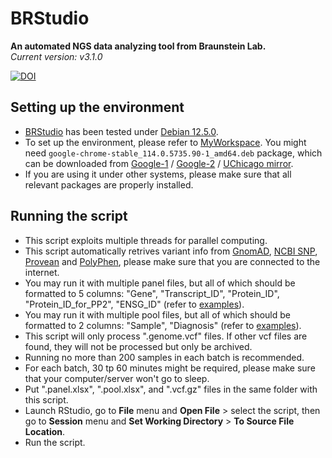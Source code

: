 # BRStudio
**An automated NGS data analyzing tool from Braunstein Lab.**  
*Current version: v3.1.0*  
  
[![DOI](https://zenodo.org/badge/DOI/10.5281/zenodo.10989791.svg)](https://zenodo.org/doi/10.5281/zenodo.6632037)


## Setting up the environment
- [BRStudio](https://github.com/chenh19/BRStudio/blob/master/BRStudio.R) has been tested under [Debian 12.5.0](https://cdimage.debian.org/debian-cd/current-live/amd64/iso-hybrid/). 
- To set up the environment, please refer to [MyWorkspace](https://github.com/chenh19/MyWorkspace). You might need ```google-chrome-stable_114.0.5735.90-1_amd64.deb``` package, which can be downloaded from [Google-1](https://dl.google.com/linux/deb/pool/main/g/google-chrome-stable/google-chrome-stable_114.0.5735.90-1_amd64.deb) / [Google-2](https://dl.google.com/linux/chrome/deb/pool/main/g/google-chrome-stable/google-chrome-stable_114.0.5735.90-1_amd64.deb) / [UChicago mirror](http://mirror.cs.uchicago.edu/google-chrome/pool/main/g/google-chrome-stable/google-chrome-stable_114.0.5735.90-1_amd64.deb).
- If you are using it under other systems, please make sure that all relevant packages are properly installed.  

## Running the script
- This script exploits multiple threads for parallel computing.  
- This script automatically retrives variant info from [GnomAD](https://gnomad.broadinstitute.org/), [NCBI SNP](https://www.ncbi.nlm.nih.gov/snp/), [Provean](http://provean.jcvi.org/index.php) and [PolyPhen](http://genetics.bwh.harvard.edu/pph2/bgi.shtml), please make sure that you are connected to the internet.    
- You may run it with multiple panel files, but all of which should be formatted to 5 columns: "Gene", "Transcript_ID", "Protein_ID", "Protein_ID_for_PP2", "ENSG_ID"  (refer to [examples](https://github.com/chenh19/BRStudio/tree/master/examples)).  
- You may run it with multiple pool files, but all of which should be formatted to 2 columns: "Sample", "Diagnosis" (refer to [examples](https://github.com/chenh19/BRStudio/tree/master/examples)).  
- This script will only process ".genome.vcf" files. If other vcf files are found, they will not be processed but only be archived.  
- Running no more than 200 samples in each batch is recommended.  
- For each batch, 30 tp 60 minutes might be required, please make sure that your computer/server won't go to sleep.  
- Put ".panel.xlsx", ".pool.xlsx", and ".vcf.gz" files in the same folder with this script.  
- Launch RStudio, go to **File** menu and **Open File** > select the script, then go to **Session** menu and **Set Working Directory** > **To Source File Location**.  
- Run the script.
